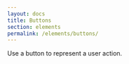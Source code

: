 ```yaml
---
layout: docs
title: Buttons
section: elements
permalink: /elements/buttons/
---
```


Use a button to represent a user action.
